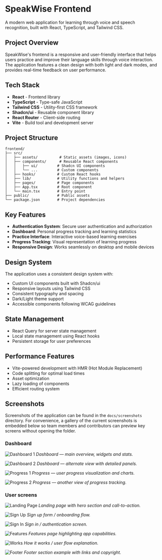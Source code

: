 # SpeakWise Frontend

A modern web application for learning through voice and speech recognition, built with React, TypeScript, and Tailwind CSS.

## Project Overview

SpeakWise's frontend is a responsive and user-friendly interface that helps users practice and improve their language skills through voice interaction. The application features a clean design with both light and dark modes, and provides real-time feedback on user performance.

## Tech Stack

- **React** - Frontend library
- **TypeScript** - Type-safe JavaScript
- **Tailwind CSS** - Utility-first CSS framework
- **Shadcn/ui** - Reusable component library
- **React Router** - Client-side routing
- **Vite** - Build tool and development server

## Project Structure

```
frontend/
├── src/
│   ├── assets/          # Static assets (images, icons)
│   ├── components/      # Reusable React components
│   │   ├── ui/         # Shadcn UI components
│   │   └── ...         # Custom components
│   ├── hooks/          # Custom React hooks
│   ├── lib/            # Utility functions and helpers
│   ├── pages/          # Page components
│   ├── App.tsx         # Root component
│   └── main.tsx        # Entry point
├── public/             # Public assets
└── package.json        # Project dependencies
```

## Key Features

- **Authentication System**: Secure user authentication and authorization
- **Dashboard**: Personal progress tracking and learning statistics
- **Practice Interface**: Interactive voice-based learning exercises
- **Progress Tracking**: Visual representation of learning progress
- **Responsive Design**: Works seamlessly on desktop and mobile devices

## Design System

The application uses a consistent design system with:

- Custom UI components built with Shadcn/ui
- Responsive layouts using Tailwind CSS
- Consistent typography and spacing
- Dark/Light theme support
- Accessible components following WCAG guidelines

## State Management

- React Query for server state management
- Local state management using React hooks
- Persistent storage for user preferences

## Performance Features

- Vite-powered development with HMR (Hot Module Replacement)
- Code splitting for optimal load times
- Asset optimization
- Lazy loading of components
- Efficient routing system

## Screenshots

Screenshots of the application can be found in the `docs/screenshots` directory. For convenience, a gallery of the current screenshots is embedded below so team members and contributors can preview key screens without opening the folder.

### Dashboard

![Dashboard 1](docs/screenshots/Dashboard/Dashboard-1.png)
*Dashboard — main overview, widgets and stats.*

![Dashboard 2](docs/screenshots/Dashboard/Dashboard-2.png)
*Dashboard — alternate view with detailed panels.*

![Progress 1](docs/screenshots/Dashboard/Progress-1.png)
*Progress — user progress visualization and charts.*

![Progress 2](docs/screenshots/Dashboard/Progress-2.png)
*Progress — another view of progress tracking.*

### User screens

![Landing Page](docs/screenshots/User/LandingPage.png)
*Landing page with hero section and call-to-action.*

![Sign Up](docs/screenshots/User/SignUp.png)
*Sign up form / onboarding flow.*

![Sign In](docs/screenshots/User/SignIn.png)
*Sign in / authentication screen.*

![Features](docs/screenshots/User/Features.png)
*Features page highlighting app capabilities.*

![Works](docs/screenshots/User/Works.png)
*How it works / user flow explanation.*

![Footer](docs/screenshots/User/Footer.png)
*Footer section example with links and copyright.*


